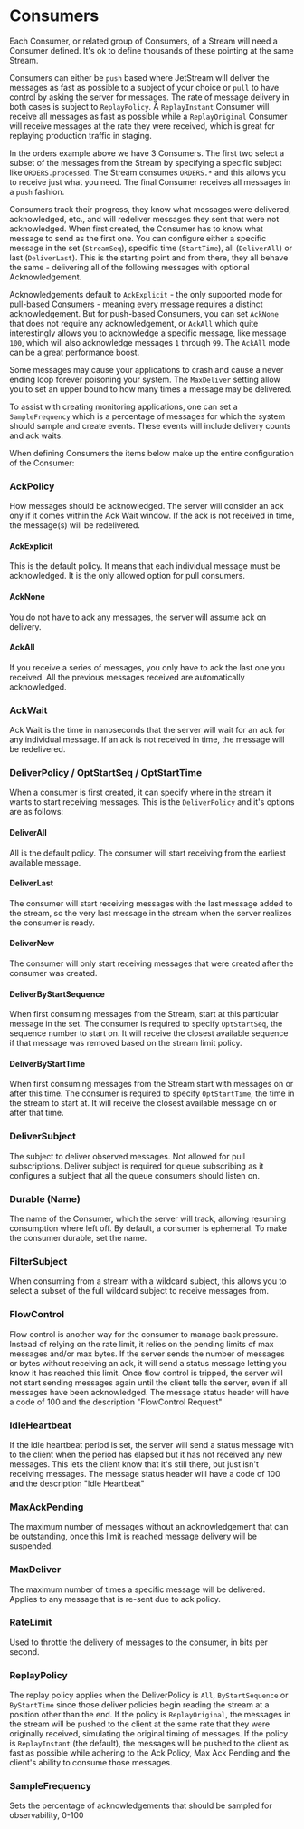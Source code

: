 # Consumers

Each Consumer, or related group of Consumers, of a Stream will need a Consumer defined. It's ok to define thousands of these pointing at the same Stream.

Consumers can either be `push` based where JetStream will deliver the messages as fast as possible to a subject of your choice or `pull` to have control by asking the server for messages. The rate of message delivery in both cases is subject to `ReplayPolicy`. A `ReplayInstant` Consumer will receive all messages as fast as possible while a `ReplayOriginal` Consumer will receive messages at the rate they were received, which is great for replaying production traffic in staging.

In the orders example above we have 3 Consumers. The first two select a subset of the messages from the Stream by specifying a specific subject like `ORDERS.processed`. The Stream consumes `ORDERS.*` and this allows you to receive just what you need. The final Consumer receives all messages in a `push` fashion.

Consumers track their progress, they know what messages were delivered, acknowledged, etc., and will redeliver messages they sent that were not acknowledged. When first created, the Consumer has to know what message to send as the first one. You can configure either a specific message in the set \(`StreamSeq`\), specific time \(`StartTime`\), all \(`DeliverAll`\) or last \(`DeliverLast`\). This is the starting point and from there, they all behave the same - delivering all of the following messages with optional Acknowledgement.

Acknowledgements default to `AckExplicit` - the only supported mode for pull-based Consumers - meaning every message requires a distinct acknowledgement. But for push-based Consumers, you can set `AckNone` that does not require any acknowledgement, or `AckAll` which quite interestingly allows you to acknowledge a specific message, like message `100`, which will also acknowledge messages `1` through `99`. The `AckAll` mode can be a great performance boost.

Some messages may cause your applications to crash and cause a never ending loop forever poisoning your system. The `MaxDeliver` setting allow you to set an upper bound to how many times a message may be delivered.

To assist with creating monitoring applications, one can set a `SampleFrequency` which is a percentage of messages for which the system should sample and create events. These events will include delivery counts and ack waits.

When defining Consumers the items below make up the entire configuration of the Consumer:

### AckPolicy
How messages should be acknowledged. The server will consider an ack ony if it comes within the Ack Wait window.
If the ack is not received in time, the message(s) will be redelivered.

#### AckExplicit

This is the default policy. It means that each individual message must be acknowledged. It is the only allowed option for pull consumers.

#### AckNone

You do not have to ack any messages, the server will assume ack on delivery.

#### AckAll

If you receive a series of messages, you only have to ack the last one you received.
All the previous messages received are automatically acknowledged.

### AckWait

Ack Wait is the time in nanoseconds that the server will wait for an ack for any individual message.
If an ack is not received in time, the message will be redelivered.

### DeliverPolicy / OptStartSeq / OptStartTime

When a consumer is first created, it can specify where in the stream it wants to start receiving messages.
This is the `DeliverPolicy` and it's options are as follows:

#### DeliverAll

All is the default policy. The consumer will start receiving from the earliest available message.

#### DeliverLast

The consumer will start receiving messages with the last message added to the stream, so the very last message in the stream when the server realizes the consumer is ready.

#### DeliverNew

The consumer will only start receiving messages that were created after the consumer was created.

#### DeliverByStartSequence

When first consuming messages from the Stream, start at this particular message in the set. The consumer is required to specify `OptStartSeq`, the sequence number to start on. It will receive the closest available sequence if that message was removed based on the stream limit policy.

#### DeliverByStartTime

When first consuming messages from the Stream start with messages on or after this time. The consumer is required to specify `OptStartTime`, the time in the stream to start at. It will receive the closest available message on or after that time.

### DeliverSubject

The subject to deliver observed messages. Not allowed for pull subscriptions.
Deliver subject is required for queue subscribing as it configures a subject that all the queue consumers should listen on.

### Durable (Name)

The name of the Consumer, which the server will track, allowing resuming consumption where left off.
By default, a consumer is ephemeral. To make the consumer durable, set the name.

### FilterSubject

When consuming from a stream with a wildcard subject, this allows you to select a subset of the full wildcard subject to receive messages from.

### FlowControl

Flow control is another way for the consumer to manage back pressure. Instead of relying on the rate limit, it relies on the pending limits of max messages and/or max bytes.
If the server sends the number of messages or bytes without receiving an ack, it will send a status message letting you know it has reached this limit.
Once flow control is tripped, the server will not start sending messages again until the client tells the server, even if all messages have been acknowledged.
The message status header will have a code of 100 and the description "FlowControl Request"

### IdleHeartbeat

If the idle heartbeat period is set, the server will send a status message with to the client when the period has elapsed but it has not received any new messages.
This lets the client know that it's still there, but just isn't receiving messages.
The message status header will have a code of 100 and the description "Idle Heartbeat"

### MaxAckPending

The maximum number of messages without an acknowledgement that can be outstanding, once this limit is reached message delivery will be suspended.

### MaxDeliver

The maximum number of times a specific message will be delivered. Applies to any message that is re-sent due to ack policy.

### RateLimit

Used to throttle the delivery of messages to the consumer, in bits per second.

### ReplayPolicy

The replay policy applies when the DeliverPolicy is `All`, `ByStartSequence` or `ByStartTime` since those deliver policies begin reading the stream at a position other than the end.
If the policy is `ReplayOriginal`, the messages in the stream will be pushed to the client at the same rate that they were originally received, simulating the original timing of messages.
If the policy is `ReplayInstant` (the default), the messages will be pushed to the client as fast as possible while adhering to the Ack Policy, Max Ack Pending and the client's ability to consume those messages.

### SampleFrequency

Sets the percentage of acknowledgements that should be sampled for observability, 0-100
